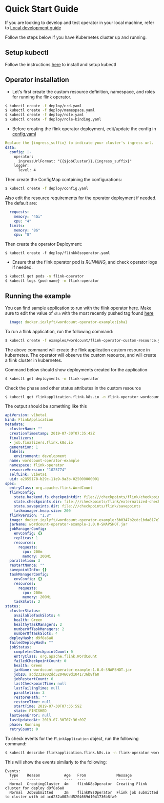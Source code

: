 # Quick Start Guide

If you are looking to develop and test operator in your local machine, refer to [Local development guide](local_dev.md)

Follow the steps below if you have Kubernetes cluster up and running.

## Setup kubectl
Follow the instructions [here](https://kubernetes.io/docs/tasks/tools/install-kubectl/) to install and setup kubectl

## Operator installation

* Let's first create the custom resource definition, namespace, and roles for running the flink operator.

```bash
$ kubectl create -f deploy/crd.yaml
$ kubectl create -f deploy/namespace.yaml
$ kubectl create -f deploy/role.yaml
$ kubectl create -f deploy/role-binding.yaml
```

* Before creating the flink operator deployment, edit/update the config in [config.yaml](/deploy/config.yaml)

```yaml
Replace the {ingress_suffix} to indicate your cluster's ingress url.
data:
  config: |-
    operator:
      ingressUrlFormat: "{{$jobCluster}}.{ingress_suffix}"
    logger:
      level: 4
```

Then create the ConfigMap containing the configurations:
```bash
$ kubectl create -f deploy/config.yaml
```

Also edit the resource requirements for the operator deployment if needed. The default are:
```yaml
  requests:
    memory: "4Gi"
    cpu: "4"
  limits:
    memory: "8G"
    cpu: "8"
```

Then create the operator Deployment:
```
$ kubectl create -f deploy/flinkk8soperator.yaml
```

* Ensure that the flink operator pod is *RUNNING*, and check operator logs if needed.

```bash
$ kubectl get pods -n flink-operator
$ kubectl logs {pod-name} -n flink-operator
```

## Running the example

You can find sample application to run with the flink operator [here](/examples/wordcount/). 
Make sure to edit the value of `sha` with the most recently pushed tag found [here](https://cloud.docker.com/u/lyft/repository/registry-1.docker.io/lyft/wordcount-operator-example/tags)
```yaml
  image: docker.io/lyft/wordcount-operator-example:{sha}
```

To run a flink application, run the following command:

```bash
$ kubectl create -f examples/wordcount/flink-operator-custom-resource.yaml
```

The above command will create the flink application custom resource in kubernetes. The operator will observe the custom resource, and will create a flink cluster in kubernetes.

Command below should show deployments created for the application
```bash
$ kubectl get deployments -n flink-operator
```

Check the phase and other status attributes in the custom resource
```bash
$ kubectl get flinkapplication.flink.k8s.io -n flink-operator wordcount-operator-example -o yaml
```

The output should be something like this
```yaml
apiVersion: v1beta1
kind: FlinkApplication
metadata:
  clusterName: ""
  creationTimestamp: 2019-07-30T07:35:42Z
  finalizers:
  - job.finalizers.flink.k8s.io
  generation: 1
  labels:
    environment: development
  name: wordcount-operator-example
  namespace: flink-operator
  resourceVersion: "1025774"
  selfLink: v1beta1
  uid: a2855178-b29c-11e9-9a3b-025000000001
spec:
  entryClass: org.apache.flink.WordCount
  flinkConfig:
    state.backend.fs.checkpointdir: file:///checkpoints/flink/checkpoints
    state.checkpoints.dir: file:///checkpoints/flink/externalized-checkpoints
    state.savepoints.dir: file:///checkpoints/flink/savepoints
    taskmanager.heap.size: 200
  flinkVersion: "1.8"
  image: docker.io/lyft/wordcount-operator-example:3b0347b2cdc1bda817e72b3099dac1c1b1363311
  jarName: wordcount-operator-example-1.0.0-SNAPSHOT.jar
  jobManagerConfig:
    envConfig: {}
    replicas: 1
    resources:
      requests:
        cpu: 200m
        memory: 200Mi
  parallelism: 3
  restartNonce: ""
  savepointInfo: {}
  taskManagerConfig:
    envConfig: {}
    resources:
      requests:
        cpu: 200m
        memory: 200Mi
    taskSlots: 2
status:
  clusterStatus:
    availableTaskSlots: 4
    health: Green
    healthyTaskManagers: 2
    numberOfTaskManagers: 2
    numberOfTaskSlots: 4
  deployHash: d9f8a6a8
  failedDeployHash: ""
  jobStatus:
    completedCheckpointCount: 0
    entryClass: org.apache.flink.WordCount
    failedCheckpointCount: 0
    health: Green
    jarName: wordcount-operator-example-1.0.0-SNAPSHOT.jar
    jobID: acd232a002dd5204669d1041736b8fa0
    jobRestartCount: 0
    lastCheckpointTime: null
    lastFailingTime: null
    parallelism: 3
    restorePath: ""
    restoreTime: null
    startTime: 2019-07-30T07:35:59Z
    state: FINISHED
  lastSeenError: null
  lastUpdatedAt: 2019-07-30T07:36:09Z
  phase: Running
  retryCount: 0
```

To check events for the `FlinkApplication` object, run the following command:

```bash
$ kubectl describe flinkapplication.flink.k8s.io -n flink-operator wordcount-operator-example
```

This will show the events similarly to the following:

```
Events:
  Type    Reason           Age   From              Message
  ----    ------           ----  ----              -------
  Normal  CreatingCluster  4m    flinkK8sOperator  Creating Flink cluster for deploy d9f8a6a8
  Normal  JobSubmitted     3m    flinkK8sOperator  Flink job submitted to cluster with id acd232a002dd5204669d1041736b8fa0
```
